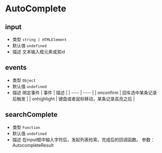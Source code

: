 # AutoComplete

## input
* 类型 `string | HTMLElement`
* 默认值 `undefined`
* 描述 文本输入框元素或其id

## events
* 类型 `Object`
* 默认值 `undefined`
* 描述 绑定事件
| 事件 | 描述 |
| ---- | ---- |
| onconfirm | 回车选中某条记录后触发 |
| onhighlight | 键盘或者鼠标移动，某条记录高亮之后 |

## searchComplete
* 类型 `Function`
* 默认值 `undefined`
* 描述 在input框中输入字符后，发起列表检索，完成后的回调函数。 参数：AutocompleteResult

